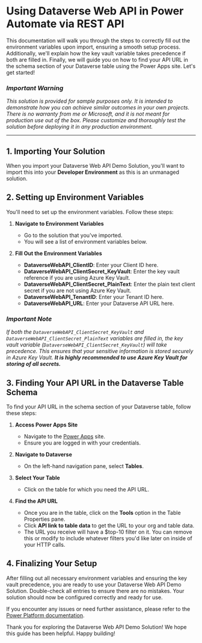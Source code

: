 # Using Dataverse Web API in Power Automate via REST API

This documentation will walk you through the steps to correctly fill out the environment variables upon import, ensuring a smooth setup process. Additionally, we'll explain how the key vault variable takes precedence if both are filled in. Finally, we will guide you on how to find your API URL in the schema section of your Dataverse table using the Power Apps site. Let's get started!

### _Important Warning_ ###

_This solution is provided for sample purposes only. It is intended to demonstrate how you can achieve similar outcomes in your own projects. There is no warranty from me or Microsoft, and it is not meant for production use out of the box. Please customize and thoroughly test the solution before deploying it in any production environment._

--------------------------------

## 1. Importing Your Solution

When you import your Dataverse Web API Demo Solution, you'll want to import this into your **Developer Environment** as this is an unmanaged solution.

## 2. Setting up Environment Variables
You'll need to set up the environment variables. Follow these steps:

1. **Navigate to Environment Variables**
   - Go to the solution that you've imported.
   - You will see a list of environment variables below.

2. **Fill Out the Environment Variables**
   - **DataverseWebAPI_ClientID**: Enter your Client ID here.
   - **DataverseWebAPI_ClientSecret_KeyVault**: Enter the key vault reference if you are using Azure Key Vault.
   - **DataverseWebAPI_ClientSecret_PlainText**: Enter the plain text client secret if you are not using Azure Key Vault.
   - **DataverseWebAPI_TenantID**: Enter your Tenant ID here.
   - **DataverseWebAPI_URL**: Enter your Dataverse API URL here.

### _Important Note_

_If both the `DataverseWebAPI_ClientSecret_KeyVault` and `DataverseWebAPI_ClientSecret_PlainText` variables are filled in, the key vault variable (`DataverseWebAPI_ClientSecret_KeyVault`) will take precedence. This ensures that your sensitive information is stored securely in Azure Key Vault. **It is highly recommended to use Azure Key Vault for storing of all secrets.**_

## 3. Finding Your API URL in the Dataverse Table Schema

To find your API URL in the schema section of your Dataverse table, follow these steps:

1. **Access Power Apps Site**
   - Navigate to the [Power Apps](https://make.powerapps.com) site.
   - Ensure you are logged in with your credentials.

2. **Navigate to Dataverse**
   - On the left-hand navigation pane, select **Tables**.

3. **Select Your Table**
   - Click on the table for which you need the API URL.

4. **Find the API URL**
   - Once you are in the table, click on the **Tools** option in the Table Properties pane.
   - Click **API link to table data** to get the URL to your org and table data.
   - The URL you receive will have a $top-10 filter on it. You can remove this or modify to include whatever filters you'd like later on inside of your HTTP calls.

## 4. Finalizing Your Setup

After filling out all necessary environment variables and ensuring the key vault precedence, you are ready to use your Dataverse Web API Demo Solution. Double-check all entries to ensure there are no mistakes. Your solution should now be configured correctly and ready for use.

If you encounter any issues or need further assistance, please refer to the [Power Platform documentation](https://docs.microsoft.com/powerapps/).

Thank you for exploring the Dataverse Web API Demo Solution! We hope this guide has been helpful. Happy building!

